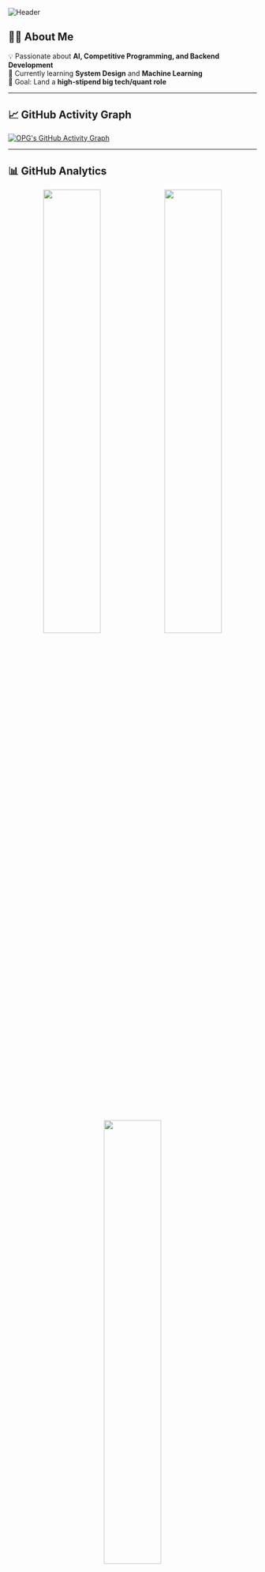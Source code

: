 <!-- Profile Banner -->
![Header](https://capsule-render.vercel.app/api?type=waving&color=gradient&height=180&section=header&text=Hi%20I'm%20OPG%20🚀&fontSize=40&fontAlignY=35&animation=twinkling&fontColor=fff)

## 👨‍💻 About Me  
💡 Passionate about **AI, Competitive Programming, and Backend Development**  
🌱 Currently learning **System Design** and **Machine Learning**  
🎯 Goal: Land a **high-stipend big tech/quant role**  

---

## 📈 GitHub Activity Graph  
[![OPG's GitHub Activity Graph](https://github-readme-activity-graph.vercel.app/graph?username=OPG04&theme=github-compact)](https://github.com/ashutosh00710/github-readme-activity-graph)

---

## 📊 GitHub Analytics  
<p align="center">
  <img width="48%" src="https://github-readme-stats.vercel.app/api?username=OPG04&show_icons=true&theme=radical" />
  <img width="48%" src="https://github-readme-streak-stats.herokuapp.com/?user=OPG04&theme=radical" />
</p>
<p align="center">
  <img width="48%" src="https://github-readme-stats.vercel.app/api/top-langs/?username=OPG04&layout=compact&theme=radical" />
</p>

---

## 🏆 Competitive Programming  

[![LeetCode Stats](https://leetcard.jacoblin.cool/OPG%5F04?theme=dark&ext=contest)](https://leetcode.com/OPG_04/)
[![Codeforces Stats](https://codeforces-readme-stats.vercel.app/api/card?username=OPG04)](https://codeforces.com/profile/OPG04)
[![CodeChef Stats](https://codechef-readme-stats.onrender.com/haikyuu04?v=1)](https://www.codechef.com/users/haikyuu04)


---

## ⏳ Weekly Coding Time  
<!--START_SECTION:waka-->
<!--END_SECTION:waka-->

---

## 🌐 Connect with Me  
[![LinkedIn](https://img.shields.io/badge/LinkedIn-0A66C2?style=for-the-badge&logo=linkedin&logoColor=white)](https://linkedin.com/in/YOUR_LINK)
[![LeetCode](https://img.shields.io/badge/LeetCode-FFA116?style=for-the-badge&logo=leetcode&logoColor=white)](https://leetcode.com/OPG_04/)

---

<!-- Footer -->
![Footer](https://capsule-render.vercel.app/api?type=waving&color=gradient&height=120&section=footer)
